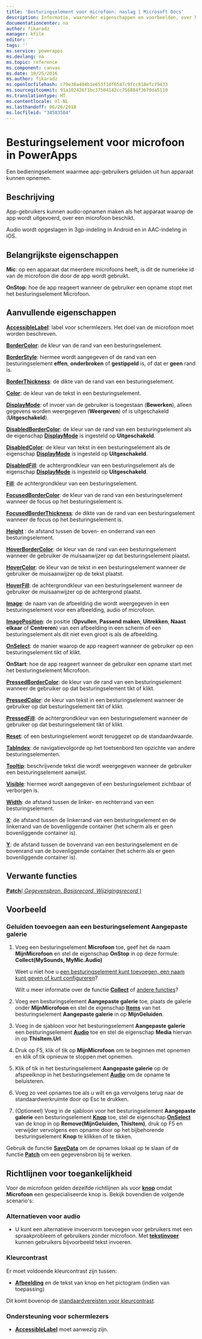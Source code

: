 ```yaml
---
title: 'Besturingselement voor microfoon: naslag | Microsoft Docs'
description: Informatie, waaronder eigenschappen en voorbeelden, over het besturingselement Microfoon
documentationcenter: na
author: fikaradz
manager: kfile
editor: ''
tags: ''
ms.service: powerapps
ms.devlang: na
ms.topic: reference
ms.component: canvas
ms.date: 10/25/2016
ms.author: fikaradz
ms.openlocfilehash: c79e30a404b1e653f1df6547c9fcc818efc79433
ms.sourcegitcommit: 91a102426f1bc37504142cc756884f3670da5110
ms.translationtype: HT
ms.contentlocale: nl-NL
ms.lasthandoff: 06/26/2018
ms.locfileid: "34583504"
---
```

# <a name="microphone-control-in-powerapps"></a>Besturingselement voor microfoon in PowerApps
Een bedieningselement waarmee app-gebruikers geluiden uit hun apparaat kunnen opnemen.

## <a name="description"></a>Beschrijving
App-gebruikers kunnen audio-opnamen maken als het apparaat waarop de app wordt uitgevoerd, over een microfoon beschikt.

Audio wordt opgeslagen in 3gp-indeling in Android en in AAC-indeling in iOS.

## <a name="key-properties"></a>Belangrijkste eigenschappen
**Mic**: op een apparaat dat meerdere microfoons heeft, is dit de numerieke id van de microfoon die door de app wordt gebruikt.

**OnStop**: hoe de app reageert wanneer de gebruiker een opname stopt met het besturingselement Microfoon.

## <a name="additional-properties"></a>Aanvullende eigenschappen
**[AccessibleLabel](properties-accessibility.md)**: label voor schermlezers. Het doel van de microfoon moet worden beschreven.

**[BorderColor](properties-color-border.md)**: de kleur van de rand van een besturingselement.

**[BorderStyle](properties-color-border.md)**: hiermee wordt aangegeven of de rand van een besturingselement **effen**, **onderbroken** of **gestippeld** is, of dat er **geen** rand is.

**[BorderThickness](properties-color-border.md)**: de dikte van de rand van een besturingselement.

**[Color](properties-color-border.md)**: de kleur van de tekst in een besturingselement.

**[DisplayMode](properties-core.md)**: of invoer van de gebruiker is toegestaan (**Bewerken**), alleen gegevens worden weergegeven (**Weergeven**) of is uitgeschakeld (**Uitgeschakeld**).

**[DisabledBorderColor](properties-color-border.md)**: de kleur van de rand van een besturingselement als de eigenschap **[DisplayMode](properties-core.md)** is ingesteld op **Uitgeschakeld**.

**[DisabledColor](properties-color-border.md)**: de kleur van tekst in een besturingselement als de eigenschap **[DisplayMode](properties-core.md)** is ingesteld op **Uitgeschakeld**.

**[DisabledFill](properties-color-border.md)**: de achtergrondkleur van een besturingselement als de eigenschap **[DisplayMode](properties-core.md)** is ingesteld op **Uitgeschakeld**.

**[Fill](properties-color-border.md)**: de achtergrondkleur van een besturingselement.

**[FocusedBorderColor](properties-color-border.md)**: de kleur van de rand van een besturingselement wanneer de focus op het besturingselement is.

**[FocusedBorderThickness](properties-color-border.md)**: de dikte van de rand van een besturingselement wanneer de focus op het besturingselement is.

**[Height](properties-size-location.md)** : de afstand tussen de boven- en onderrand van een besturingselement.

**[HoverBorderColor](properties-color-border.md)**: de kleur van de rand van een besturingselement wanneer de gebruiker de muisaanwijzer op dat besturingselement plaatst.

**[HoverColor](properties-color-border.md)**: de kleur van de tekst in een besturingselement wanneer de gebruiker de muisaanwijzer op de tekst plaatst.

**[HoverFill](properties-color-border.md)**: de achtergrondkleur van een besturingselement wanneer de gebruiker de muisaanwijzer op de achtergrond plaatst.

**[Image](properties-visual.md)**: de naam van de afbeelding die wordt weergegeven in een besturingselement voor een afbeelding, audio of microfoon.

**[ImagePosition](properties-visual.md)**: de positie (**Opvullen**, **Passend maken**, **Uitrekken**, **Naast elkaar** of **Centreren**) van een afbeelding in een scherm of een besturingselement als dit niet even groot is als de afbeelding.

**[OnSelect](properties-core.md)**: de manier waarop de app reageert wanneer de gebruiker op een besturingselement tikt of klikt.

**OnStart**: hoe de app reageert wanneer de gebruiker een opname start met het besturingselement Microfoon.

**[PressedBorderColor](properties-color-border.md)**: de kleur van de rand van een besturingselement wanneer de gebruiker op dat besturingselement tikt of klikt.

**[PressedColor](properties-color-border.md)**: de kleur van tekst in een besturingselement wanneer de gebruiker op dat besturingselement tikt of klikt.

**[PressedFill](properties-color-border.md)**: de achtergrondkleur van een besturingselement wanneer de gebruiker op dat besturingselement tikt of klikt.

**[Reset](properties-core.md)**: of een besturingselement wordt teruggezet op de standaardwaarde.

**[TabIndex](properties-accessibility.md)**: de navigatievolgorde op het toetsenbord ten opzichte van andere besturingselementen.

**[Tooltip](properties-core.md)**: beschrijvende tekst die wordt weergegeven wanneer de gebruiker een besturingselement aanwijst.

**[Visible](properties-core.md)**: hiermee wordt aangegeven of een besturingselement zichtbaar of verborgen is.

**[Width](properties-size-location.md)**: de afstand tussen de linker- en rechterrand van een besturingselement.

**[X](properties-size-location.md)**: de afstand tussen de linkerrand van een besturingselement en de linkerrand van de bovenliggende container (het scherm als er geen bovenliggende container is).

**[Y](properties-size-location.md)**: de afstand tussen de bovenrand van een besturingselement en de bovenrand van de bovenliggende container (het scherm als er geen bovenliggende container is).

## <a name="related-functions"></a>Verwante functies
[**Patch**( *Gegevensbron*, *Basisrecord*, *Wijzigingsrecord* )](../functions/function-patch.md)

## <a name="example"></a>Voorbeeld
### <a name="add-sounds-to-a-custom-gallery-control"></a>Geluiden toevoegen aan een besturingselement Aangepaste galerie
1. Voeg een besturingselement **Microfoon** toe, geef het de naam **MijnMicrofoon** en stel de eigenschap **OnStop** in op deze formule:<br>
   **Collect(MySounds, MyMic.Audio)**

    Weet u niet hoe u [een besturingselement kunt toevoegen, een naam kunt geven of kunt configureren](../add-configure-controls.md)?

    Wilt u meer informatie over de functie **[Collect](../functions/function-clear-collect-clearcollect.md)** of [andere functies](../formula-reference.md)?
2. Voeg een besturingselement **Aangepaste galerie** toe, plaats de galerie onder **MijnMicrofoon** en stel de eigenschap **[Items](properties-core.md)** van het besturingselement **Aangepaste galerie** in op **MijnGeluiden**.
3. Voeg in de sjabloon voor het besturingselement **Aangepaste galerie** een besturingselement **[Audio](control-audio-video.md)** toe en stel de eigenschap **Media** hiervan in op **ThisItem.Url**.
4. Druk op F5, klik of tik op **MijnMicrofoon** om te beginnen met opnemen en klik of tik opnieuw te stoppen met opnemen.
5. Klik of tik in het besturingselement **Aangepaste galerie** op de afspeelknop in het besturingselement **[Audio](control-audio-video.md)** om de opname te beluisteren.
6. Voeg zo veel opnames toe als u wilt en ga vervolgens terug naar de standaardwerkruimte door op Esc te drukken.
7. (Optioneel) Voeg in de sjabloon voor het besturingselement **Aangepaste galerie** een besturingselement **[Knop](control-button.md)** toe, stel de eigenschap **[OnSelect](properties-core.md)** van de knop in op **Remove(MijnGeluiden, ThisItem)**, druk op F5 en verwijder vervolgens een opname door op het bijbehorende besturingselement **Knop** te klikken of te tikken.

Gebruik de functie **[SaveData](../functions/function-savedata-loaddata.md)** om de opnames lokaal op te slaan of de functie **[Patch](../functions/function-patch.md)** om een gegevensbron bij te werken.


## <a name="accessibility-guidelines"></a>Richtlijnen voor toegankelijkheid
Voor de microfoon gelden dezelfde richtlijnen als voor **[knop](control-button.md)** omdat **Microfoon** een gespecialiseerde knop is. Bekijk bovendien de volgende scenario's:

### <a name="audio-alternatives"></a>Alternatieven voor audio
* U kunt een alternatieve invoervorm toevoegen voor gebruikers met een spraakprobleem of gebruikers zonder microfoon. Met **[tekstinvoer](control-text-input.md)** kunnen gebruikers bijvoorbeeld tekst invoeren.

### <a name="color-contrast"></a>Kleurcontrast
Er moet voldoende kleurcontrast zijn tussen:
* **[Afbeelding](properties-visual.md)** en de tekst van knop en het pictogram (indien van toepassing)

Dit komt bovenop de [standaardvereisten voor kleurcontrast](../accessible-apps-color.md).

### <a name="screen-reader-support"></a>Ondersteuning voor schermlezers
* **[AccessibleLabel](properties-accessibility.md)** moet aanwezig zijn.
